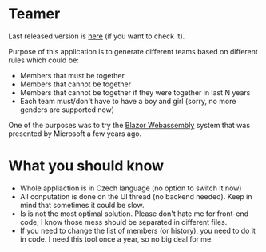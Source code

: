 # Teamer

Last released version is [here](https://ymcagenerator.azurewebsites.net/generator) (if you want to check it).

Purpose of this application is to generate different teams based on different rules which could be:
 - Members that must be together
 - Members that cannot be together
 - Members that cannot be together if they were together in last N years
 - Each team must/don't have to have a boy and girl (sorry, no more genders are supported now)

One of the purposes was to try the [Blazor Webassembly](https://dotnet.microsoft.com/en-us/apps/aspnet/web-apps/blazor) system that was presented by Microsoft a few years ago.

# What you should know
 - Whole appliaction is in Czech language (no option to switch it now)
 - All conputation is done on the UI thread (no backend needed). Keep in mind that sometimes it could be slow.
 - Is is not the most optimal solution. Please don't hate me for front-end code, I know those mess should be separated in different files.
 - If you need to change the list of members (or history), you need to do it in code. I need this tool once a year, so no big deal for me.
